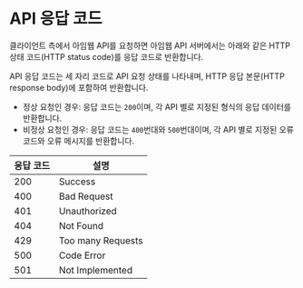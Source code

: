 # API 응답 코드

클라이언트 측에서 아임웹 API를 요청하면 아임웹 API 서버에서는 아래와 같은 HTTP 상태 코드(HTTP status code)를 응답 코드로 반환합니다.&#x20;

API 응답 코드는 세 자리 코드로 API 요청 상태를 나타내며, HTTP 응답 본문(HTTP response body)에 포함하여 반환합니다.&#x20;

* 정상 요청인 경우: 응답 코드는 `200`이며, 각 API 별로 지정된 형식의 응답 데이터를 반환합니다.
* 비정상 요청인 경우: 응답 코드는 `400`번대와 `500`번대이며, 각 API 별로 지정된 오류 코드와 오류 메시지를 반환합니다.

| 응답 코드 | 설명                |
| ----- | ----------------- |
| 200   | Success           |
| 400   | Bad Request       |
| 401   | Unauthorized      |
| 404   | Not Found         |
| 429   | Too many Requests |
| 500   | Code Error        |
| 501   | Not Implemented   |

